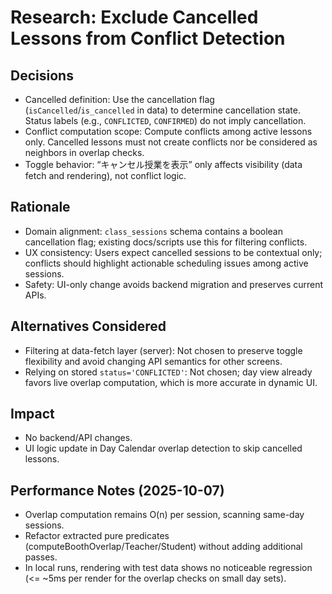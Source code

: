 # Research: Exclude Cancelled Lessons from Conflict Detection

## Decisions
- Cancelled definition: Use the cancellation flag (`isCancelled`/`is_cancelled` in data) to determine cancellation state. Status labels (e.g., `CONFLICTED`, `CONFIRMED`) do not imply cancellation.
- Conflict computation scope: Compute conflicts among active lessons only. Cancelled lessons must not create conflicts nor be considered as neighbors in overlap checks.
- Toggle behavior: “キャンセル授業を表示” only affects visibility (data fetch and rendering), not conflict logic.

## Rationale
- Domain alignment: `class_sessions` schema contains a boolean cancellation flag; existing docs/scripts use this for filtering conflicts.
- UX consistency: Users expect cancelled sessions to be contextual only; conflicts should highlight actionable scheduling issues among active sessions.
- Safety: UI-only change avoids backend migration and preserves current APIs.

## Alternatives Considered
- Filtering at data-fetch layer (server): Not chosen to preserve toggle flexibility and avoid changing API semantics for other screens.
- Relying on stored `status='CONFLICTED'`: Not chosen; day view already favors live overlap computation, which is more accurate in dynamic UI.

## Impact
- No backend/API changes.
- UI logic update in Day Calendar overlap detection to skip cancelled lessons.

## Performance Notes (2025-10-07)
- Overlap computation remains O(n) per session, scanning same-day sessions.
- Refactor extracted pure predicates (computeBoothOverlap/Teacher/Student) without adding additional passes.
- In local runs, rendering with test data shows no noticeable regression (<= ~5ms per render for the overlap checks on small day sets).
